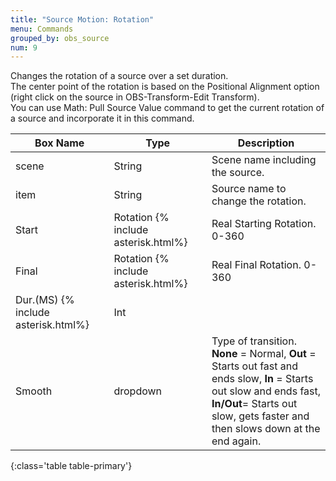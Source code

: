 ```yaml
---
title: "Source Motion: Rotation"
menu: Commands
grouped_by: obs_source
num: 9
---
```

Changes the rotation of a source over a set duration.\
The center point of the rotation is based on the Positional Alignment option (right click on the source in OBS-Transform-Edit Transform).\
You can use Math: Pull Source Value command to get the current rotation of a source and incorporate it in this command.

| Box Name | Type | Description | 
|-------|--------|--------
| scene	|String	|Scene name including the source.
| item	|String	|Source name to change the rotation.
| Start| Rotation {% include asterisk.html%}|	Real	Starting Rotation. 0-360
| Final| Rotation {% include asterisk.html%}|	Real	Final Rotation. 0-360
|Dur.(MS) {% include asterisk.html%}|	Int|	|Duration of the transition in milliseconds
|Smooth|	dropdown |	Type of transition.<br/> **None** = Normal, **Out** = Starts out fast and ends slow, **In** = Starts out slow and ends fast,  <br/> **In/Out**= Starts out slow, gets faster and then slows down at the end again.
{:class='table table-primary'}









